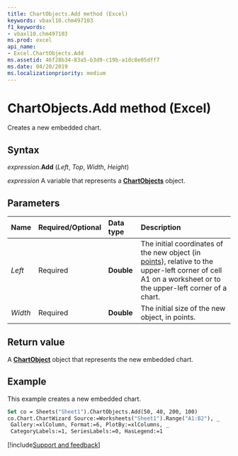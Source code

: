 ```yaml
---
title: ChartObjects.Add method (Excel)
keywords: vbaxl10.chm497103
f1_keywords:
- vbaxl10.chm497103
ms.prod: excel
api_name:
- Excel.ChartObjects.Add
ms.assetid: 46f28b34-83a5-b3d9-c19b-a1dc8e05dff7
ms.date: 04/20/2019
ms.localizationpriority: medium
---
```



# ChartObjects.Add method (Excel)

Creates a new embedded chart.


## Syntax

_expression_.**Add** (_Left_, _Top_, _Width_, _Height_)

_expression_ A variable that represents a **[ChartObjects](Excel.ChartObjects.md)** object.


## Parameters

|Name|Required/Optional|Data type|Description|
|:-----|:-----|:-----|:-----|
| _Left_|Required| **Double**|The initial coordinates of the new object (in [points](../language/glossary/vbe-glossary.md#point)), relative to the upper-left corner of cell A1 on a worksheet or to the upper-left corner of a chart.|
| _Width_|Required| **Double**|The initial size of the new object, in points.|

## Return value

A **[ChartObject](Excel.ChartObject.md)** object that represents the new embedded chart.


## Example

This example creates a new embedded chart.

```vb
Set co = Sheets("Sheet1").ChartObjects.Add(50, 40, 200, 100) 
co.Chart.ChartWizard Source:=Worksheets("Sheet1").Range("A1:B2"), _ 
 Gallery:=xlColumn, Format:=6, PlotBy:=xlColumns, _ 
 CategoryLabels:=1, SeriesLabels:=0, HasLegend:=1
```




[!include[Support and feedback](~/includes/feedback-boilerplate.md)]
